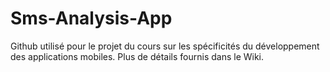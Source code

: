 # Sms-Analysis-App

Github utilisé pour le projet du cours sur les spécificités du développement des applications mobiles. Plus de détails fournis dans le Wiki.
